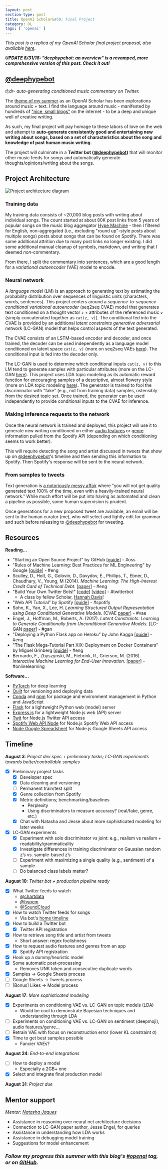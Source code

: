 ```yaml
---
layout: post
section-type: post
title: OpenAI Scholar&#58; Final Project
category: DL
tags: [ 'openai' ]
---
```


_This post is a replica of my OpenAI Scholar final project proposal, also available [here](https://github.com/iconix/deephypebot/blob/master/proposal.md)._

_**UPDATE 8/31/18: ["deephypebot: an overview"](/dl/2018/08/03/deephypebot) is a revamped, more comprehensive version of this post. Check it out!**_

## [@deephypebot](http://twitter.com/deephypebot)
_tl;dr- auto-generating conditioned music commentary on Twitter._

The [theme of my summer](/dl/2018/06/03/project-ideation#finding-my-niche) as an OpenAI Scholar has been explorations around music + text. I find the language around music - manifested by hundreds of ["nice, small blogs"](https://www.theverge.com/2018/1/2/16840940/spotify-algorithm-music-discovery-mix-cds-resolution) on the internet - to be a deep and unique well of creative writing.

As such, my final project will pay homage to these labors of love on the web and attempt to **auto-generate consistently good and entertaining new writing about songs, based on a set of characteristics about the song and knowledge of past human music writing**.

The project will culminate in a **Twitter bot ([@deephypebot](http://twitter.com/deephypebot))** that will monitor other music feeds for songs and automatically generate thoughts/opinions/writing about the songs.

## Project Architecture

![Project architecture diagram](/img/posts/deephypebot-architecture.svg)

### Training data

My training data consists of ~20,000 blog posts with writing about individual songs. The count started at about 80K post links from 5 years of popular songs on the music blog aggregator [Hype Machine](https://hypem.com/) - then I filtered for English, non-aggregated (i.e., excluding "round up"-style posts about multiple songs) posts about songs that can be found on Spotify. There was some additional attrition due to many post links no longer existing. I did some additional manual cleanup of symbols, markdown, and writing that I deemed _non_-commentary.

From there, I split the commentary into sentences, which are a good length for a _variational autoencoder_ (VAE) model to encode.

### Neural network

A _language model_ (LM) is an approach to generating text by estimating the probability distribution over sequences of linguistic units (characters, words, sentences). This project centers around a _sequence-to-sequence conditional variational autoencoder_ (seq2seq CVAE) model that generates text conditioned on a thought vector `z` + attributes of the referenced music `v` (simply concatenated together as `cat(z, v)`). The conditional fed into the CVAE is provided by an additional _latent constraints generative adversarial network_ (LC-GAN) model that helps control aspects of the text generated.

The CVAE consists of an LSTM-based encoder and decoder, and once trained, the decoder can be used independently as a language model conditioned on latent space `cat(z, v)` (more on seq2seq VAEs [here](/dl/2018/06/29/energy-and-vae#seq2seq-vae-for-text-generation)). The conditional input is fed into the decoder only.

The LC-GAN is used to determine which conditional inputs `cat(z, v)` to this LM tend to generate samples with particular attributes (more on the LC-GAN [here](/dl/2018/07/28/lcgan)). This project uses LDA topic modeling as its automatic reward function for encouraging samples of a descriptive, almost flowery style (more on LDA topic modeling [here](/dl/2018/08/24/project-notes-2)). The generator is trained to fool the discriminator with "fake" (e.g., not from training data) samples, ostensibly from the desired topic set. Once trained, the generator can be used independently to provide conditional inputs to the CVAE for inference.

### Making inference requests to the network

Once the neural network is trained and deployed, this project will use it to generate new writing conditioned on either [audio features](https://developer.spotify.com/documentation/web-api/reference/tracks/get-audio-features/) or [genre](https://developer.spotify.com/documentation/web-api/reference/artists/get-artist/) information pulled from the Spotify API (depending on which conditioning seems to work better).

This will require detecting the song and artist discussed in tweets that show up on [@deephypebot](http://twitter.com/deephypebot)'s timeline and then sending this information to Spotify. Then Spotify's response will be sent to the neural network.

### From samples to tweets

Text generation is [a notoriously messy affair](/dl/2018/06/20/arxiv-song-titles#text-generation-is-a-messy-affair) where "you will not get quality generated text 100% of the time, even with a heavily-trained neural network." While much effort will be put into having as automated and clean a pipeline as possible, some human supervision is prudent.

Once generations for a new proposed tweet are available, an email will be sent to the human curator (me), who will select and lightly edit for grammar and such before releasing to [@deephypebot](http://twitter.com/deephypebot) for tweeting.

## Resources

**Reading...**
- "Starting an Open Source Project" by GitHub [[guide](https://opensource.guide/starting-a-project/)] - #oss
- "Rules of Machine Learning: Best Practices for ML Engineering" by Google [[guide](https://developers.google.com/machine-learning/guides/rules-of-ml/)] - #eng
- Sculley, D., Holt, G., Golovin, D., Davydov, E., Phillips, T., Ebner, D., Chaudhary, V., Young, M (2014). _Machine Learning: The High-Interest Credit Card of Technical Debt._ [[paper](https://ai.google/research/pubs/pub43146)] - #eng
- "Build Your Own Twitter Bots!" [[code](https://github.com/handav/twitter-bots)] [[video](https://egghead.io/courses/create-your-own-twitter-bots)] - #twitterbot
    - A class by fellow Scholar, [Hannah Davis](http://www.hannahishere.com/)!
- "Web API Tutorial" by Spotify [[guide](https://developer.spotify.com/documentation/web-api/quick-start/)] - #spotify
- Sohn, K., Yan, X., Lee, H. _Learning Structured Output Representation using Deep Conditional Generative Models._ [CVAE [paper](http://papers.nips.cc/paper/5775-learning-structured-output-representation-using-deep-conditional-generative-models.pdf)] - #vae
- Engel, J., Hoffman, M., Roberts, A. (2017). _Latent Constraints: Learning to Generate Conditionally from Unconditional Generative Models._ [LC-GAN [paper](https://arxiv.org/abs/1711.05772)] - #gan
- "Deploying a Python Flask app on Heroku" by John Kagga [[guide](https://medium.com/the-andela-way/deploying-a-python-flask-app-to-heroku-41250bda27d0)] - #eng
- "The Flask Mega-Tutorial Part XIX: Deployment on Docker Containers" by Miguel Grinberg [[guide](https://blog.miguelgrinberg.com/post/the-flask-mega-tutorial-part-xix-deployment-on-docker-containers)] - #eng
- Bernardo, F., Zbyszynski, M., Fiebrink, R., Grierson, M. (2016). _Interactive Machine Learning for End-User Innovation._ [[paper](http://research.gold.ac.uk/19767/)] - #onlinelearning

**Software…**
- [PyTorch](https://pytorch.org/) for deep learning
- [Quilt](https://quiltdata.com/) for versioning and deploying data
- [Conda](https://conda.io/docs/) and [npm](https://www.npmjs.com/) for package and environment management in Python and JavaScript
- [Flask](http://flask.pocoo.org/) for a lightweight Python web (model) server
- [Express.js](https://expressjs.com/) for a lightweight Node.js web (API) server
- [Twit](https://github.com/ttezel/twit) for Node.js Twitter API access
- [Spotify Web API Node](https://github.com/thelinmichael/spotify-web-api-node) for Node.js Spotify Web API access
- [Node Google Spreadsheet](https://github.com/theoephraim/node-google-spreadsheet) for Node.js Google Sheets API access

## Timeline

**August 3**: _Project dev spec + preliminary tasks; LC-GAN experiments towards better/controllable samples_

- [x] Preliminary project tasks
    - [x] Developer spec
    - [x] Data cleaning and versioning
    - [ ] Permanent train/test split
    - [x] Genre collection from Spotify
    - [x] Metric definitions; benchmarking/baselines
        - Perplexity
        - Using discriminators to measure accuracy? (real/fake, genre, etc.)
    - [x] Chat with Natasha and Jesse about more sophisticated modeling for later weeks
- [x] LC-GAN experiments
    - [x] Experiment with solo discriminator vs joint: e.g., realism vs realism + readability/grammaticality
    - [x] Investigate differences in training discriminator on Gaussian random z’s vs. sample-based z’s
    - [ ] Experiment with maximizing a single quality (e.g., sentiment) of a sample
    - [ ] Do balanced class labels matter?

**August 10**: _Twitter bot + production pipeline ready_

- [x] What Twitter feeds to watch
    - [@chartdata](https://twitter.com/chartdata)
    - [@hypem](https://twitter.com/hypem)
    - [@SoundCloud](https://twitter.com/SoundCloud)
- [x] How to watch Twitter feeds for songs
    - Via bot's [home timeline](https://developer.twitter.com/en/docs/tweets/timelines/api-reference/get-statuses-home_timeline.html)
- [x] How to build a Twitter bot
    - [x] Twitter API registration
- [x] How to retrieve song title and artist from tweets
    - Short answer: regex foolishness
- [x] How to request audio features and genres from an app
    - [x] Spotify API registration
- [x] Hook up a dummy/heuristic model
- [x] Some automatic post-processing
    - Removes UNK token and consecutive duplicate words
- [x] Samples -&gt; Google Sheets process
- [ ] Google Sheets -&gt; Tweets process
- [ ] [Bonus] Likes -&gt; Model process

**August 17**: _More sophisticated modeling_

- [x] Experiments on conditioning VAE vs. LC-GAN on topic models (LDA)
    - Would be cool to demonstrate Bayesian techniques and understanding through LDA
- [ ] Experiments on conditioning VAE vs. LC-GAN on sentiment (deepmoji), audio features/genre...
- [ ] Retrain VAE with focus on reconstruction error (lower KL constraint σ)
- [x] Time to get best samples possible
    - Fancier VAEs?

**August 24**: _End-to-end integrations_

- [ ] How to deploy a model
    - Especially a 2GB+ one
- [x] Select and integrate final production model

**August 31**: _Project due_

## Mentor support
_Mentor: [Natasha Jaques](https://twitter.com/natashajaques)_

- Assistance in reasoning over neural net architecture decisions
- Connection to LC-GAN paper author, Jesse Engel, for queries
- Assistance in understanding how LDA works
- Assistance in debugging model training
- Suggestions for model enhancement

### _Follow my progress this summer with this blog's [#openai](/tags/openai) tag, or on [GitHub](https://github.com/iconix/openai)._

